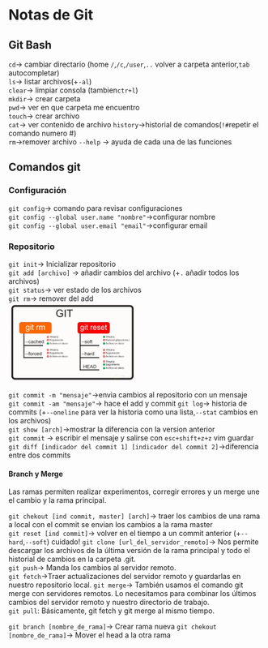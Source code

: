 # Notas de Git

## Git Bash

`cd`-> cambiar directario (home `/`,`/c`,`/user`,`..` volver a carpeta anterior,`tab` autocompletar)  
`ls`-> listar archivos(+`-al`)  
`clear`-> limpiar consola (tambien`ctr+l`)  
`mkdir`-> crear carpeta  
`pwd`-> ver en que carpeta me encuentro  
`touch`-> crear archivo  
`cat`-> ver contenido de archivo
`history`->historial de comandos(`!#`repetir el comando numero #)  
`rm`->remover archivo
`--help` -> ayuda de cada una de las funciones

## Comandos git

### Configuración

`git config`-> comando para revisar configuraciones  
`git config --global user.name "nombre"`->configurar nombre  
`git config --global user.email "email"`->configurar email

### Repositorio

`git init`-> Inicializar repositorio  
`git add [archivo]` -> añadir cambios del archivo (+`.` añadir todos los archivos)  
`git status`-> ver estado de los archivos  
`git rm`-> remover del add  
<img src="img\git_rm_rs.webp" alt="git rm rs" width="50%">  

`git commit -m "mensaje"`->envia cambios al repositorio con un mensaje  
`git commit -am "mensaje"`-> hace el add y commit 
`git log`-> historia de commits (+`--oneline` para ver la historia como una lista,`--stat` cambios en los archivos)  
`git show [arch]`->mostrar la diferencia con la version anterior  
`git commit` -> escribir el mensaje y salirse con `esc+shift+z+z` vim  guardar  
`git diff [indicador del commit 1] [indicador del commit 2]`->diferencia entre dos commits  

#### Branch y Merge

Las ramas permiten realizar experimentos, corregir errores y un merge une el cambio y la rama principal.

`git chekout [ind commit, master] [arch]`-> traer los cambios de una rama a local con el commit se envian los cambios a la rama master  
`git reset [ind commit]`-> volver en el tiempo a un commit anterior (+`--hard`,`--soft`) cuidado!
`git clone [url_del_servidor_remoto]`-> Nos permite descargar los archivos de la última versión de la rama principal y todo el historial de cambios en la carpeta .git.  
`git push`-> Manda los cambios al servidor remoto.  
`git fetch`->Traer actualizaciones del servidor remoto y guardarlas en nuestro repositorio local.
`git merge`-> También usamos el comando git merge con servidores remotos. Lo necesitamos para combinar los últimos cambios del servidor remoto y nuestro directorio de trabajo.  
`git pull`: Básicamente, git fetch y git merge al mismo tiempo.  

`git branch [nombre_de_rama]`-> Crear rama nueva
`git chekout [nombre_de_rama]`-> Mover el head a la otra rama
